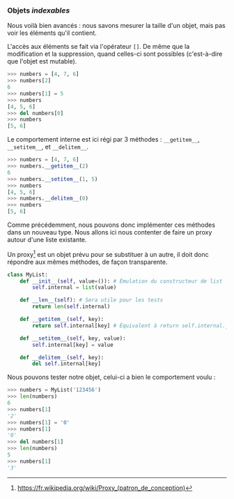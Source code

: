 ### Objets *indexables*

Nous voilà bien avancés : nous savons mesurer la taille d'un objet, mais pas voir les éléments qu'il contient.

L'accès aux éléments se fait via l'opérateur `[]`. De même que la modification et la suppression, quand celles-ci sont possibles (c'est-à-dire que l'objet est mutable).

```python
>>> numbers = [4, 7, 6]
>>> numbers[2]
6
>>> numbers[1] = 5
>>> numbers
[4, 5, 6]
>>> del numbers[0]
>>> numbers
[5, 6]
```

Le comportement interne est ici régi par 3 méthodes : `__getitem__`, `__setitem__`, et `__delitem__`.

```python
>>> numbers = [4, 7, 6]
>>> numbers.__getitem__(2)
6
>>> numbers.__setitem__(1, 5)
>>> numbers
[4, 5, 6]
>>> numbers.__delitem__(0)
>>> numbers
[5, 6]
```

Comme précédemment, nous pouvons donc implémenter ces méthodes dans un nouveau type. Nous allons ici nous contenter de faire un proxy autour d'une liste existante.

Un proxy[^proxy] est un objet prévu pour se substituer à un autre, il doit donc répondre aux mêmes méthodes, de façon transparente.

[^proxy]: <https://fr.wikipedia.org/wiki/Proxy_(patron_de_conception)>

```python
class MyList:
    def __init__(self, value=()): # Émulation du constructeur de list
        self.internal = list(value)

    def __len__(self): # Sera utile pour les tests
        return len(self.internal)

    def __getitem__(self, key):
        return self.internal[key] # Équivalent à return self.internal.__getitem__(key)

    def __setitem__(self, key, value):
        self.internal[key] = value

    def __delitem__(self, key):
        del self.internal[key]
```

Nous pouvons tester notre objet, celui-ci a bien le comportement voulu :

```python
>>> numbers = MyList('123456')
>>> len(numbers)
6
>>> numbers[1]
'2'
>>> numbers[1] = '0'
>>> numbers[1]
'0'
>>> del numbers[1]
>>> len(numbers)
5
>>> numbers[1]
'3'
```
